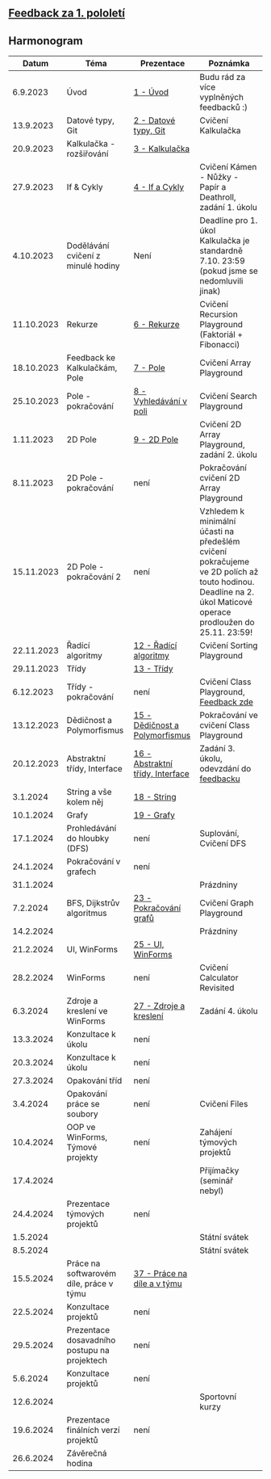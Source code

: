 ## [Feedback za 1. pololetí](https://forms.gle/YYJ9cjcBNyi6oCEk8)

## Harmonogram
| Datum | Téma | Prezentace | Poznámka |
| --- | --- | --- | --- |
| 6.9.2023 | Úvod | [1 - Úvod](https://github.com/Yeenya/Gymvod_23-24/blob/main/Septimy/1%20-%206.9.2023/Prezentace_pdf.pdf) | Budu rád za více vyplněných feedbacků :) |
| 13.9.2023 | Datové typy, Git | [2 - Datové typy, Git](https://github.com/Yeenya/Gymvod_23-24/blob/main/Septimy/2%20-%2013.9.2023/Septimy%202.%20-%2013.9.2023.pdf) | Cvičení Kalkulačka |
| 20.9.2023 | Kalkulačka - rozšiřování | [3 - Kalkulačka](https://github.com/Yeenya/Gymvod_23-24/blob/main/Septimy/3%20-%2020.9.2023/Septimy%203.%20-%2020.9.2023.pdf) |  |
| 27.9.2023 | If & Cykly | [4 - If a Cykly](https://github.com/Yeenya/Gymvod_23-24/blob/main/Septimy/4%20-%2027.9.2023/Septimy%204.%20-%2027.9.2023.pdf) | Cvičení Kámen - Nůžky - Papír a Deathroll, zadání 1. úkolu |
| 4.10.2023 | Dodělávání cvičení z minulé hodiny | Není | Deadline pro 1. úkol Kalkulačka je standardně 7.10. 23:59 (pokud jsme se nedomluvili jinak) |
| 11.10.2023 | Rekurze | [6 - Rekurze](https://github.com/Yeenya/Gymvod_23-24/blob/main/Septimy/6%20-%2011.10.2023/Septimy%206.%20-%2011.10.2023.pdf) | Cvičení Recursion Playground (Faktoriál + Fibonacci) |
| 18.10.2023 | Feedback ke Kalkulačkám, Pole | [7 - Pole](https://github.com/Yeenya/Gymvod_23-24/blob/main/Septimy/7%20-%2018.10.2023/Septimy%207.%20-%2018.10.2023.pdf) | Cvičení Array Playground |
| 25.10.2023 | Pole - pokračování | [8 - Vyhledávání v poli](https://github.com/Yeenya/Gymvod_23-24/blob/main/Septimy/8%20-%2025.10.2023/Septimy%208.%20-%2025.10.2023.pdf) | Cvičení Search Playground |
| 1.11.2023 | 2D Pole | [9 - 2D Pole](https://github.com/Yeenya/Gymvod_23-24/blob/main/Septimy/9%20-%201.11.2023/Septimy%209.%20-%201.11.2023.pdf) | Cvičení 2D Array Playground, zadání 2. úkolu |
| 8.11.2023 | 2D Pole - pokračování | není | Pokračování cvičení 2D Array Playground |
| 15.11.2023 | 2D Pole - pokračování 2 | není | Vzhledem k minimální účasti na předešlém cvičení pokračujeme ve 2D polích až touto hodinou. Deadline na 2. úkol Maticové operace prodloužen do 25.11. 23:59! |
| 22.11.2023 | Řadící algoritmy | [12 - Řadící algoritmy](https://github.com/Yeenya/Gymvod_23-24/blob/main/Septimy/12%20-%2022.11.2023/Septimy%2012.%20-%2022.11.2023.pdf) | Cvičení Sorting Playground |
| 29.11.2023 | Třídy | [13 - Třídy](https://github.com/Yeenya/Gymvod_23-24/blob/main/Septimy/13%20-%2029.11.2023/Septimy%2013.%20-%2029.11.2023.pdf) |  |
| 6.12.2023 | Třídy - pokračování | není | Cvičení Class Playground, [Feedback zde](https://forms.gle/VNLeVP6AznyEupjP6) |
| 13.12.2023 | Dědičnost a Polymorfismus | [15 - Dědičnost a Polymorfismus](https://github.com/Yeenya/Gymvod_23-24/blob/main/Septimy/15%20-%2013.12.2023/Septimy%2015.%20-%2013.12.2023.pdf) | Pokračování ve cvičení Class Playground |
| 20.12.2023 | Abstraktní třídy, Interface | [16 - Abstraktní třídy, Interface](https://github.com/Yeenya/Gymvod_23-24/blob/main/Septimy/16%20-%2020.12.2023/Septimy%2016.%20-%2020.12.2023.pdf) | Zadání 3. úkolu, odevzdání do [feedbacku](https://forms.gle/x7Y25CaZaoHSMXXv5) |
| 3.1.2024 | String a vše kolem něj | [18 - String](https://github.com/Yeenya/Gymvod_23-24/blob/main/Septimy/18%20-%203.1.2024/Septimy%2018.%20-%203.1.2024.pdf) |  |
| 10.1.2024 | Grafy | [19 - Grafy](https://github.com/Yeenya/Gymvod_23-24/blob/main/Septimy/19%20-%2010.1.2024/Septimy%2019.%20-%2010.1.2024.pdf) |  |
| 17.1.2024 | Prohledávání do hloubky (DFS) | není | Suplování, Cvičení DFS |
| 24.1.2024 | Pokračování v grafech | není |  |
| 31.1.2024 |  |  | Prázdniny |
| 7.2.2024 | BFS, Dijkstrův algoritmus | [23 - Pokračování grafů](https://github.com/Yeenya/Gymvod_23-24/blob/main/Septimy/23%20-%207.2.2024/Septimy%2023.%20-%207.2.2024.pdf) | Cvičení Graph Playground |
| 14.2.2024 |  |  | Prázdniny |
| 21.2.2024 | UI, WinForms | [25 - UI, WinForms](https://github.com/Yeenya/Gymvod_23-24/blob/main/Septimy/25%20-%2021.2.2024/Septimy%2025.%20-%2021.2.2024.pdf) |  |
| 28.2.2024 | WinForms | není | Cvičení Calculator Revisited |
| 6.3.2024 | Zdroje a kreslení ve WinForms | [27 - Zdroje a kreslení](https://github.com/Yeenya/Gymvod_23-24/blob/main/Septimy/27%20-%206.3.2024/Septimy%2027.%20-%206.3.2024.pdf) | Zadání 4. úkolu |
| 13.3.2024 | Konzultace k úkolu | není |  |
| 20.3.2024 | Konzultace k úkolu | není |  |
| 27.3.2024 | Opakování tříd | není |  |
| 3.4.2024 | Opakování práce se soubory | není | Cvičení Files |
| 10.4.2024 | OOP ve WinForms, Týmové projekty | není | Zahájení týmových projektů |
| 17.4.2024 |  |  | Přijímačky (seminář nebyl) |
| 24.4.2024 | Prezentace týmových projektů | není |  |
| 1.5.2024 |  |  | Státní svátek |
| 8.5.2024 |  |  | Státní svátek |
| 15.5.2024 | Práce na softwarovém díle, práce v týmu | [37 - Práce na díle a v týmu](https://github.com/Yeenya/Gymvod_23-24/blob/main/Septimy/37%20-%2015.5.2024/Septimy%2037.%20-%2015.5.2024.pdf) |  |
| 22.5.2024 | Konzultace projektů | není |  |
| 29.5.2024 | Prezentace dosavadního postupu na projektech | není |  |
| 5.6.2024 | Konzultace projektů | není |  |
| 12.6.2024 |  |  | Sportovní kurzy |
| 19.6.2024 | Prezentace finálních verzí projektů | není |  |
| 26.6.2024 | Závěrečná hodina |  |  |
